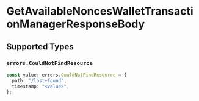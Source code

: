 # GetAvailableNoncesWalletTransactionManagerResponseBody


## Supported Types

### `errors.CouldNotFindResource`

```typescript
const value: errors.CouldNotFindResource = {
  path: "/lost+found",
  timestamp: "<value>",
};
```

